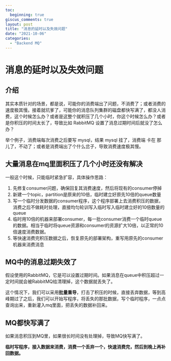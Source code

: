 ```yaml
---
toc:
  beginning: true
giscus_comments: true
layout: post
title: "消息的延时以及失效问题"
date: "2021-10-06"
categories: 
  - "Backend MQ"
---
```


# 消息的延时以及失效问题

## 介绍
其实本质针对的场景，都是说，可能你的消费端出了问题，不消费了；或者消费的速度极其慢。接着就坑爹了，可能你的消息队列集群的磁盘都快写满了，都没人消费，这个时候怎么办？或者是这整个就积压了几个小时，你这个时候怎么办？或者是你积压的时间太长了，导致比如 RabbitMQ 设置了消息过期时间后就没了怎么办？

举个例子，消费端每次消费之后要写 mysql，结果 mysql 挂了，消费端 卡在 那儿了，不动了；或者是消费端出了个什么岔子，导致消费速度极其慢。

## 大量消息在mq里面积压了几个小时还没有解决

一般这个时候，只能临时紧急扩容，具体操作思路：
1. 先修复consumer问题，确保回复其消费速度，然后将现有的consumer停掉
2. 新建一个topic，partition是原来的10倍，临时建立好原先10倍的queue数量
3. 写一个临时分发数据的consumer程序，这个程序部署上去消费积压的数据，消费之后不做耗时处理，直接均匀轮训写入临时写入临时建立好的10倍数量的queue
4. 临时用10倍的机器来部署consumer，每一批consumer消费一个临时queue的数据。相当于临时将queue资源和consumer的资源扩大10倍，以正常的10倍速度消费数据。
5. 等快速消费完积压数据之后，恢复原先的部署架构，重写用原先的consumer机器来消费消息

## MQ中的消息过期失效了
假设使用的RabbitMQ，它是可以设置过期时间。如果消息在queue中积压超过一定时间就会被RabbitMQ给清理掉，这个数据就丢失了。

这个情况下，我们可以采用**批量重导**，打击了积压的时候，直接丢弃数据，等到高峰期过了之后，我们可以开始写程序，将丢失的那批数据，写个临时程序，一点点查询出来，重新灌入mq里面，把丢失的数据补回来。

## MQ都快写满了
如果消息积压到MQ里，如果很长时间没有处理掉，导致MQ快写满了。

**临时写程序，接入数据来消费，消费一个丢弃一个，快速消费完，然后到晚上再补回数据。**

